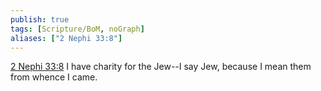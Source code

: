 ```yaml
---
publish: true
tags: [Scripture/BoM, noGraph]
aliases: ["2 Nephi 33:8"]
---
```

[2 Nephi 33:8](https://churchofjesuschrist.org/study/scriptures/bofm/2-ne/33?lang=eng&id=p8#p8) I have charity for the Jew--I say Jew, because I mean them from whence I came.
